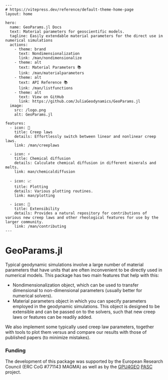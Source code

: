 ```@raw html
---
# https://vitepress.dev/reference/default-theme-home-page
layout: home

hero:
  name: GeoParams.jl Docs
  text: Material parameters for geoscientific models.
  tagline: Easily extendable material parameters for the direct use in numerical simulations
  actions:
    - theme: brand
      text: Nondimensionalization
      link: /man/nondimensionalize
    - theme: alt
      text: Material Parameters 📚
      link: /man/materialparameters
    - theme: alt
      text: API Reference 📚
      link: /man/listfunctions
    - theme: alt
      text: View on GitHub
      link: https://github.com/JuliaGeodynamics/GeoParams.jl
  image:
    src: /logo.png
    alt: GeoParams.jl

features:
  - icon: 🚀
    title: Creep laws
    details: Effortlessly switch between linear and nonlinear creep laws.
    link: /man/creeplaws

  - icon: ⚡
    title: Chemical diffusion
    details: Calculate chemical diffusion in different minerals and melts.
    link: man/chemicaldiffusion

  - icon: 📈
    title: Plotting
    details: Various plotting routines.
    link: man/plotting

  - icon: 🧩
    title: Extensibility
    details: Provides a natural repository for contributions of various new creep laws and other rheological features for use by the larger community.
    link: /man/contributing
---
```
# GeoParams.jl

Typical geodynamic simulations involve a large number of material parameters that have units that are often inconvenient to be directly used in numerical models. This package has two main features that help with this:

- Nondimensionalization object, which can be used to transfer dimensional to non-dimensional parameters (usually better for numerical solvers).
- Material parameters object in which you can specify  parameters employed in the geodynamic simulations. This object is designed to be extensible and can be passed on to the solvers, such that new creep laws or features can be readily added.

We also implement some typically used creep law parameters, together with tools to plot them versus and compare our results with those of published papers (to minimize mistakes).

### Funding
The development of this package was supported by the European Research Council (ERC CoG #771143 MAGMA) as well as by the [GPU4GEO](https://ptsolvers.github.io/GPU4GEO/) [PASC](https://www.pasc-ch.org) project.
